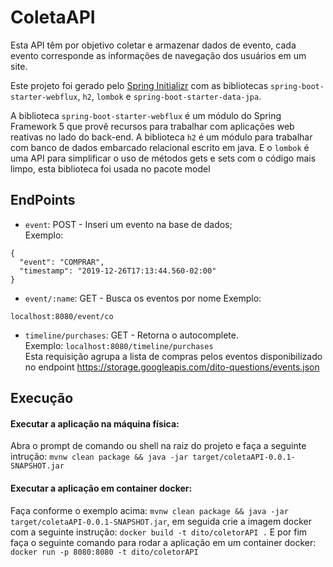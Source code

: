 # ColetaAPI
Esta API têm por objetivo coletar e armazenar dados de evento, cada 
evento corresponde as informações de navegação dos usuários em um site.

Este projeto foi gerado pelo [Spring Initializr](https://start.spring.io/) com as bibliotecas `spring-boot-starter-webflux`, `h2`, `lombok` e `spring-boot-starter-data-jpa`.

A biblioteca `spring-boot-starter-webflux` é um módulo do Spring Framework 5 que provê recursos para trabalhar com aplicações web reativas no lado do back-end.
A biblioteca `h2` é um módulo para trabalhar com banco de dados embarcado relacional escrito em java. 
E o `lombok` é uma API para simplificar o uso de métodos gets e sets com o código mais limpo, esta biblioteca foi usada no pacote model

## EndPoints

* `event`: POST - Inseri um evento na base de dados;  <br />
Exemplo: 
````
{
  "event": "COMPRAR",
  "timestamp": "2019-12-26T17:13:44.560-02:00"
}
````


* `event/:name`: GET - Busca os eventos por nome
Exemplo: <br />
````
localhost:8080/event/co
````
* `timeline/purchases`: GET -  Retorna o autocomplete. <br />
Exemplo: `localhost:8080/timeline/purchases`  <br />
Esta requisição agrupa a lista de compras pelos eventos disponibilizado no endpoint https://storage.googleapis.com/dito-questions/events.json

## Execução
#### Executar a aplicação na máquina física:
Abra o prompt de comando ou shell na raiz do projeto e faça a seguinte intrução:
`mvnw clean package && java -jar target/coletaAPI-0.0.1-SNAPSHOT.jar`

#### Executar a aplicação em container docker:
Faça conforme o exemplo acima:
`mvnw clean package && java -jar target/coletaAPI-0.0.1-SNAPSHOT.jar`, 
em seguida crie a imagem docker com a seguinte instrução:
`docker build -t dito/coletorAPI .`
E por fim faça o seguinte comando para rodar a aplicação em um container docker:
`docker run -p 8080:8080 -t dito/coletorAPI`
